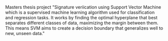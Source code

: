 
Masters thesis project "Signature veriication using Support Vector Machine which is a supervised machine learning algorithm used for classification and regression tasks. It works by finding the optimal hyperplane that best separates different classes of data, maximizing the margin between them. This means SVM aims to create a decision boundary that generalizes well to new, unseen data."
